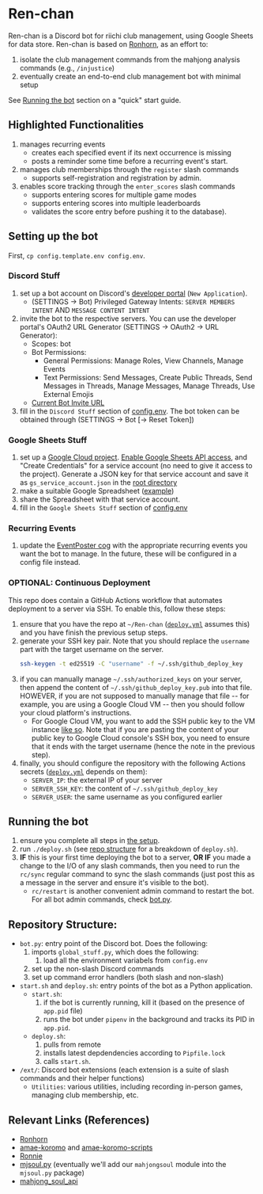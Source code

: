 # Ren-chan

Ren-chan is a Discord bot for riichi club management, using Google Sheets for data store. Ren-chan is based on [Ronhorn](https://github.com/Longhorn-Riichi/Ronhorn), as an effort to:
1. isolate the club management commands from the mahjong analysis commands (e.g., `/injustice`)
1. eventually create an end-to-end club management bot with minimal setup

See [Running the bot](#running-the-bot) section on a "quick" start guide.

## Highlighted Functionalities
1. manages recurring events
    - creates each specified event if its next occurrence is missing
    - posts a reminder some time before a recurring event's start.
1. manages club memberships through the `register` slash commands
    - supports self-registration and registration by admin.
1. enables score tracking through the `enter_scores` slash commands
    - supports entering scores for multiple game modes
    - supports entering scores into multiple leaderboards
    - validates the score entry before pushing it to the database).

## Setting up the bot
First, `cp config.template.env config.env`.
### Discord Stuff
1. set up a bot account on Discord's [developer portal](https://discord.com/developers/applications) (`New Application`).
    - (SETTINGS → Bot) Privileged Gateway Intents: `SERVER MEMBERS INTENT` AND `MESSAGE CONTENT INTENT`
1. invite the bot to the respective servers. You can use the developer portal's OAuth2 URL Generator (SETTINGS → OAuth2 → URL Generator):
    - Scopes: bot
    - Bot Permissions:
        * General Permissions: Manage Roles, View Channels, Manage Events
        * Text Permissions: Send Messages, Create Public Threads, Send Messages in Threads, Manage Messages, Manage Threads, Use External Emojis
    - [Current Bot Invite URL](https://discord.com/oauth2/authorize?client_id=1264000694369910834&permissions=326686223360&integration_type=0&scope=bot)
1. fill in the `Discord Stuff` section of [config.env](config.env). The bot token can be obtained through (SETTINGS → Bot \[→ Reset Token\])
### Google Sheets Stuff
1. set up a [Google Cloud project](https://console.cloud.google.com/). [Enable Google Sheets API access](https://console.cloud.google.com/apis/library/sheets.googleapis.com), and "Create Credentials" for a service account (no need to give it access to the project). Generate a JSON key for that service account and save it as `gs_service_account.json` in the [root directory]
1. make a suitable Google Spreadsheet ([example](https://docs.google.com/spreadsheets/d/1pXlGjyz165S62-3-4ZXxit4Ci0yW8piVfbVObtjg7Is/edit?usp=sharing))
1. share the Spreadsheet with that service account.
1. fill in the `Google Sheets Stuff` section of [config.env](config.env)
### Recurring Events
1. update the [EventPoster cog](./ext/EventPoster/cog.py) with the appropriate recurring events you want the bot to manage. In the future, these will be configured in a config file instead.
### OPTIONAL: Continuous Deployment
This repo does contain a GitHub Actions workflow that automates deployment to a server via SSH. To enable this, follow these steps:
1. ensure that you have the repo at `~/Ren-chan` ([`deploy.yml`](./.github/workflows/deploy.yml) assumes this) and you have finish the previous setup steps.
1. generate your SSH key pair. Note that you should replace the `username` part with the target username on the server.
    ```bash
    ssh-keygen -t ed25519 -C "username" -f ~/.ssh/github_deploy_key
    ```
1. if you can manually manage `~/.ssh/authorized_keys` on your server, then append the content of `~/.ssh/github_deploy_key.pub` into that file. HOWEVER, if you are not supposed to manually manage that file -- for example, you are using a Google Cloud VM -- then you should follow your cloud platform's instructions.
    - For Google Cloud VM, you want to add the SSH public key to the VM instance [like so](https://cloud.google.com/compute/docs/connect/add-ssh-keys#after-vm-creation). Note that if you are pasting the content of your public key to Google Cloud console's SSH box, you need to ensure that it ends with the target username (hence the note in the previous step).
1. finally, you should configure the repository with the following Actions secrets ([`deploy.yml`](./.github/workflows/deploy.yml) depends on them):
    - `SERVER_IP`: the external IP of your server
    - `SERVER_SSH_KEY`: the content of `~/.ssh/github_deploy_key`
    - `SERVER_USER`: the same username as you configured earlier

## Running the bot
1. ensure you complete all steps in [the setup](#setting-up-the-bot).
1. run `./deploy.sh` (see [repo structure](#repository-structure) for a breakdown of `deploy.sh`).
1. **IF** this is your first time deploying the bot to a server, **OR IF** you made a change to the I/O of any slash commands, then you need to run the `rc/sync` regular command to sync the slash commands (just post this as a message in the server and ensure it's visible to the bot).
    - `rc/restart` is another convenient admin command to restart the bot. For all bot admin commands, check [bot.py](bot.py).

## Repository Structure:
- `bot.py`: entry point of the Discord bot. Does the following:
    1. imports `global_stuff.py`, which does the following:
        1. load all the environment variabels from `config.env`
    1. set up the non-slash Discord commands
    1. set up command error handlers (both slash and non-slash)
- `start.sh` and `deploy.sh`: entry points of the bot as a Python application.
    - `start.sh`:
        1. if the bot is currently running, kill it (based on the presence of `app.pid` file)
        1. runs the bot under `pipenv` in the background and tracks its PID in `app.pid`.
    - `deploy.sh`:
        1. pulls from remote
        1. installs latest depdendencies according to `Pipfile.lock`
        1. calls `start.sh`.
- `/ext/`: Discord bot extensions (each extension is a suite of slash commands and their helper functions)
    - `Utilities`: various utilities, including recording in-person games, managing club membership, etc.

## Relevant Links (References)
- [Ronhorn](https://github.com/Longhorn-Riichi/Ronhorn)
- [amae-koromo](https://github.com/SAPikachu/amae-koromo) and [amae-koromo-scripts](https://github.com/SAPikachu/amae-koromo-scripts)
- [Ronnie](https://github.com/RiichiNomi/ronnie)
- [mjsoul.py](https://github.com/RiichiNomi/mjsoul.py) (eventually we'll add our `mahjongsoul` module into the `mjsoul.py` package)
- [mahjong_soul_api](https://github.com/MahjongRepository/mahjong_soul_api/)

[root directory]: /
